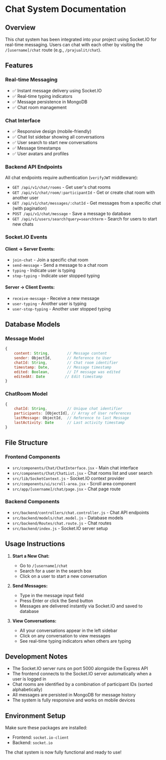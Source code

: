 # Chat System Documentation

## Overview

This chat system has been integrated into your project using Socket.IO for real-time messaging. Users can chat with each other by visiting the `/[username]/chat` route (e.g., `/prajualit/chat`).

## Features

### Real-time Messaging
- ✅ Instant message delivery using Socket.IO
- ✅ Real-time typing indicators
- ✅ Message persistence in MongoDB
- ✅ Chat room management

### Chat Interface
- ✅ Responsive design (mobile-friendly)
- ✅ Chat list sidebar showing all conversations
- ✅ User search to start new conversations
- ✅ Message timestamps
- ✅ User avatars and profiles

### Backend API Endpoints

All chat endpoints require authentication (`verifyJWT` middleware):

- `GET /api/v1/chat/rooms` - Get user's chat rooms
- `GET /api/v1/chat/room/:participantId` - Get or create chat room with another user
- `GET /api/v1/chat/messages/:chatId` - Get messages from a specific chat (with pagination)
- `POST /api/v1/chat/message` - Save a message to database
- `GET /api/v1/users/search?query=searchterm` - Search for users to start new chats

### Socket.IO Events

#### Client → Server Events:
- `join-chat` - Join a specific chat room
- `send-message` - Send a message to a chat room
- `typing` - Indicate user is typing
- `stop-typing` - Indicate user stopped typing

#### Server → Client Events:
- `receive-message` - Receive a new message
- `user-typing` - Another user is typing
- `user-stop-typing` - Another user stopped typing

## Database Models

### Message Model
```javascript
{
    content: String,        // Message content
    sender: ObjectId,       // Reference to User
    chatId: String,         // Chat room identifier
    timestamp: Date,        // Message timestamp
    edited: Boolean,        // If message was edited
    editedAt: Date         // Edit timestamp
}
```

### ChatRoom Model
```javascript
{
    chatId: String,         // Unique chat identifier
    participants: [ObjectId], // Array of User references
    lastMessage: ObjectId,  // Reference to last Message
    lastActivity: Date      // Last activity timestamp
}
```

## File Structure

### Frontend Components
- `src/components/Chat/ChatInterface.jsx` - Main chat interface
- `src/components/Chat/ChatList.jsx` - Chat rooms list and user search
- `src/lib/SocketContext.js` - Socket.IO context provider
- `src/components/ui/scroll-area.jsx` - Scroll area component
- `src/app/[username]/chat/page.jsx` - Chat page route

### Backend Components
- `src/backend/controllers/chat.controller.js` - Chat API endpoints
- `src/backend/models/chat.model.js` - Database models
- `src/backend/Routes/chat.route.js` - Chat routes
- `src/backend/index.js` - Socket.IO server setup

## Usage Instructions

1. **Start a New Chat:**
   - Go to `/[username]/chat`
   - Search for a user in the search box
   - Click on a user to start a new conversation

2. **Send Messages:**
   - Type in the message input field
   - Press Enter or click the Send button
   - Messages are delivered instantly via Socket.IO and saved to database

3. **View Conversations:**
   - All your conversations appear in the left sidebar
   - Click on any conversation to view messages
   - See real-time typing indicators when others are typing

## Development Notes

- The Socket.IO server runs on port 5000 alongside the Express API
- The frontend connects to the Socket.IO server automatically when a user is logged in
- Chat rooms are identified by a combination of participant IDs (sorted alphabetically)
- All messages are persisted in MongoDB for message history
- The system is fully responsive and works on mobile devices

## Environment Setup

Make sure these packages are installed:
- Frontend: `socket.io-client`
- Backend: `socket.io`

The chat system is now fully functional and ready to use!
